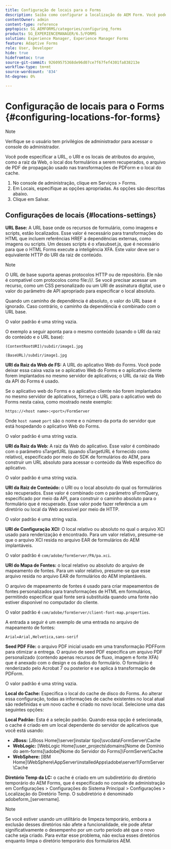 ```yaml
---
title: Configuração de locais para o Forms
description: Saiba como configurar a localização do AEM Form. Você pode especificar os locais dos arquivos do atributo, o local do formulário, o arquivo do seed PDF e o local do cache.
contentOwner: admin
content-type: reference
geptopics: SG_AEMFORMS/categories/configuring_forms
products: SG_EXPERIENCEMANAGER/6.5/FORMS
solution: Experience Manager, Experience Manager Forms
feature: Adaptive Forms
role: User, Developer
hide: true
hidefromtoc: true
source-git-commit: 92609575368de96d07ce7f67fef4301fa838213e
workflow-type: tm+mt
source-wordcount: '834'
ht-degree: 0%

---
```


# Configuração de locais para o Forms {#configuring-locations-for-forms}

>[!NOTE]
> 
> Verifique se o usuário tem privilégios de administrador para acessar o console do administrador.

Você pode especificar a URL, o URI e os locais de atributos do arquivo, como a raiz da Web, o local dos formulários a serem recuperados, o arquivo de PDF de propagação usado nas transformações de PDForm e o local do cache.

1. No console de administração, clique em Serviços > Forms.
1. Em Locais, especifique as opções apropriadas. As opções são descritas abaixo.
1. Clique em Salvar.

## Configurações de locais {#locations-settings}

**URL Base:** A URL base onde os recursos de formulário, como imagens e scripts, estão localizados. Esse valor é necessário para transformações do HTML que incluem referências HREF a dependências externas, como imagens ou scripts. Um desses scripts é o xfasubset.js, que é necessário para que o HTML Forms execute a inteligência XFA. Este valor deve ser o equivalente HTTP do URI da raiz de conteúdo.

>[!NOTE]
>
>O URL de base suporta apenas protocolos HTTP ou de repositório. Ele não é compatível com protocolos como file:///. Se você precisar acessar um recurso, como um CSS personalizado ou um URI de assinatura digital, use o valor do parâmetro de API apropriado para especificar o local absoluto.

Quando um caminho de dependência é absoluto, o valor do URL base é ignorado. Caso contrário, o caminho da dependência é combinado com o URL base.

O valor padrão é uma string vazia.

O exemplo a seguir aponta para o mesmo conteúdo (usando o URI da raiz do conteúdo e o URL base):

`(ContentRootURI)/subdir/image1.jpg`

`(BaseURL)/subdir/image1.jpg`

**URI da Raiz da Web de FS:** A URL do aplicativo Web do Forms. Você pode deixar essa caixa vazia se o aplicativo Web do Forms e o aplicativo cliente forem implantados no mesmo servidor de aplicativos; o URL da raiz da Web da API do Forms é usado.

Se o aplicativo web do Forms e o aplicativo cliente não forem implantados no mesmo servidor de aplicativos, forneça o URL para o aplicativo web do Forms nesta caixa, como mostrado neste exemplo:

`https://<host name>:<port>/FormServer`

Onde `host name`e `port` são o nome e o número da porta do servidor que está hospedando o aplicativo Web do Forms.

O valor padrão é uma string vazia.

**URI da Raiz da Web:** A raiz da Web do aplicativo. Esse valor é combinado com o parâmetro sTargetURL (quando sTargetURL é fornecido como relativo), especificado por meio do SDK de formulários do AEM, para construir um URL absoluto para acessar o conteúdo da Web específico do aplicativo.

O valor padrão é uma string vazia.

**URI da Raiz de Conteúdo:** o URI ou o local absoluto do qual os formulários são recuperados. Esse valor é combinado com o parâmetro sFormQuery, especificado por meio da API, para construir o caminho absoluto para o formulário que é recuperado. Esse valor pode fazer referência a um diretório ou local da Web acessível por meio de HTTP.

O valor padrão é uma string vazia.

**URI de Configuração XCI:** O local relativo ou absoluto no qual o arquivo XCI usado para renderização é encontrado. Para um valor relativo, presume-se que o arquivo XCI resida no arquivo EAR de formulários do AEM implantáveis.

O valor padrão é `com/adobe/formServer/PA/pa.xci`.

**URI do Mapa de Fontes:** o local relativo ou absoluto do arquivo de mapeamento de fontes. Para um valor relativo, presume-se que esse arquivo resida no arquivo EAR de formulários do AEM implantáveis.

O arquivo de mapeamento de fontes é usado para criar mapeamentos de fontes personalizados para transformações de HTML em formulários, permitindo especificar qual fonte será substituída quando uma fonte não estiver disponível no computador do cliente.

O valor padrão é `com/adobe/formServer/client-font-map.properties`.

A entrada a seguir é um exemplo de uma entrada no arquivo de mapeamento de fontes:

`Arial=Arial,Helvetica,sans-serif`

**Seed PDF File:** o arquivo PDF inicial usado em uma transformação PDFForm para otimizar a entrega. O arquivo de seed PDF especifica um arquivo PDF personalizado (contendo apenas recursos de fluxo, imagem e fonte XFA) que é anexado com o design e os dados do formulário. O formulário é renderizado pelo Acrobat 7 ou posterior e se aplica à transformação de PDForm.

O valor padrão é uma string vazia.

**Local do Cache:** Especifica o local do cache de disco do Forms. Ao alterar essa configuração, todas as informações de cache existentes no local atual são redefinidas e um novo cache é criado no novo local. Selecione uma das seguintes opções:

**Local Padrão:** Esta é a seleção padrão. Quando essa opção é selecionada, o cache é criado em um local dependente do servidor de aplicativos que você está usando:

* **JBoss:** [JBoss Home]\server\[instalar tipo]\svcdata\FormServer\Cache
* **WebLogic:** [WebLogic Home]\user_projects\domains\[Nome de Domínio do aem-forms]\adobe\[Nome do Servidor do Forms]\FormServer\Cache
* **WebSphere:** [IBM Home]\WebSphere\AppServer\installedApps\adobe\server1\FormServer\Cache

**Diretório Temp da LC:** o cache é criado em um subdiretório do diretório temporário do AEM Forms, que é especificado no console de administração em Configurações > Configurações do Sistema Principal > Configurações > Localização do Diretório Temp. O subdiretório é denominado adobeform_[servername].

>[!NOTE]
>
>Se você estiver usando um utilitário de limpeza temporário, embora a exclusão desses diretórios não afete a funcionalidade, ele pode afetar significativamente o desempenho por um curto período até que o novo cache seja criado. Para evitar esse problema, não exclua esses diretórios enquanto limpa o diretório temporário dos formulários AEM.
